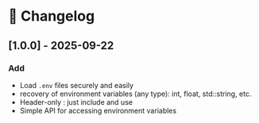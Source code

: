# 📜 Changelog

## [1.0.0] - 2025-09-22
### Add
- Load `.env` files securely and easily
- recovery of environment variables (any type): int, float, std::string, etc.
- Header-only : just include and use
- Simple API for accessing environment variables
